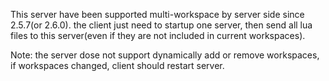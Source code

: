 This server have been supported multi-workspace by server side since 2.5.7(or 2.6.0).
the client just need to startup one server, then send all lua files to this server(even if they are not included in current workspaces).

Note: the server dose not support dynamically add or remove workspaces, if workspaces changed, client should restart server.